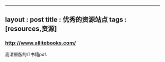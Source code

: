 
---
layout : post
title : 优秀的资源站点
tags : [resources,资源]
---

### <http://www.allitebooks.com/>

高清原版的IT书籍pdf.